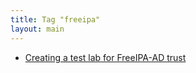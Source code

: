```yaml
---
title: Tag "freeipa"
layout: main
---
```


* [Creating a test lab for FreeIPA-AD trust](/./projects/freeipa/en/basic-lab-ad-trust)
